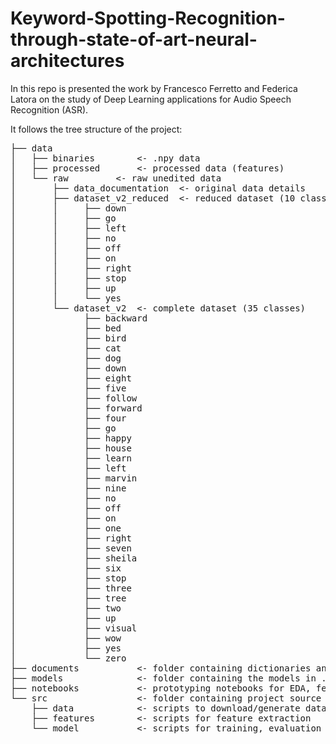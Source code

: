 # Keyword-Spotting-Recognition-through-state-of-art-neural-architectures

In this repo is presented the work by Francesco Ferretto and Federica Latora on the study of 
Deep Learning applications for Audio Speech Recognition (ASR). 

It follows the tree structure of the project: 
<pre>
├── data
│   ├── binaries		<- .npy data
│   ├── processed		<- processed data (features)
│   └── raw			<- raw unedited data
│       ├── data_documentation	<- original data details
│       ├── dataset_v2_reduced  <- reduced dataset (10 classes)
│       │     ├── down
│       │     ├── go
│       │     ├── left
│       │     ├── no
│       │     ├── off
│       │     ├── on
│       │     ├── right
│       │     ├── stop
│       │     ├── up
│       │     └── yes   
│       └── dataset_v2  <- complete dataset (35 classes)
│             ├── backward
│             ├── bed
│             ├── bird
│             ├── cat
│             ├── dog
│             ├── down
│             ├── eight
│             ├── five
│             ├── follow
│             ├── forward
│             ├── four
│             ├── go
│             ├── happy
│             ├── house
│             ├── learn
│             ├── left
│             ├── marvin
│             ├── nine
│             ├── no
│             ├── off
│             ├── on
│             ├── one
│             ├── right
│             ├── seven
│             ├── sheila
│             ├── six
│             ├── stop
│             ├── three
│             ├── tree
│             ├── two
│             ├── up
│             ├── visual
│             ├── wow
│             ├── yes
│             └── zero
├── documents		    <- folder containing dictionaries and list of processed audio files during feature and pre-processing phases
├── models		    	<- folder containing the models in .h5 format
├── notebooks			<- prototyping notebooks for EDA, feature selection, experimental purposes for modeling (comparison, ensemble, ...)
└── src				    <- folder containing project source code
    ├── data			<- scripts to download/generate data
    ├── features		<- scripts for feature extraction
    └── model			<- scripts for training, evaluation and prediction
	
	
</pre>

